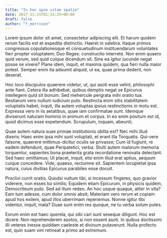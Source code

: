```yaml
---
title: "In hoc ipso vitae spatio"
date: 2017-11-21T01:33:25+00:00
draft: false
author: "f_morrison"
---
```


Lorem ipsum dolor sit amet, consectetur adipiscing elit. Et harum quidem rerum
facilis est et expedita distinctio. Haeret in salebra. Itaque primos congressus
copulationesque et consuetudinum instituendarum voluntates fieri propter
voluptatem; Duo Reges: constructio interrete. Non enim quaero quid verum, sed
quid cuique dicendum sit. Sine ea igitur iucunde negat posse se vivere? Plane
idem, inquit, et maxima quidem, qua fieri nulla maior potest. Semper enim ita
adsumit aliquid, ut ea, quae prima dederit, non deserat.

Hoc loco discipulos quaerere videtur, ut, qui asoti esse velint, philosophi
ante fiant. Cetera illa adhibebat, quibus demptis negat se Epicurus intellegere
quid sit bonum. Sed mehercule pergrata mihi oratio tua. Bestiarum vero nullum
iudicium puto. Restincta enim sitis stabilitatem voluptatis habet, inquit, illa
autem voluptas ipsius restinctionis in motu est. Expressa vero in iis
aetatibus, quae iam confirmatae sunt. Idemque diviserunt naturam hominis in
animum et corpus. In eo enim positum est id, quod dicimus esse expetendum.
Scrupulum, inquam, abeunti;

Quae autem natura suae primae institutionis oblita est? Nec mihi illud dixeris:
Haec enim ipsa mihi sunt voluptati, et erant illa Torquatis. Qui-vere falsone,
quaerere mittimus-dicitur oculis se privasse; Cum id fugiunt, re eadem
defendunt, quae Peripatetici, verba. Stulti autem malorum memoria torquentur,
sapientes bona praeterita grata recordatione renovata delectant. Sed haec
omittamus; Ut placet, inquit, etsi enim illud erat aptius, aequum cuique
concedere. Vide, quaeso, rectumne sit. Sapientem locupletat ipsa natura, cuius
divitias Epicurus parabiles esse docuit.

Proclivi currit oratio. Quodsi vultum tibi, si incessum fingeres, quo gravior
viderere, non esses tui similis; Equidem etiam Epicurum, in physicis quidem,
Democriteum puto. Sed ad illum redeo. An hoc usque quaque, aliter in vita? Eam
tum adesse, cum dolor omnis absit; Materiam vero rerum et copiam apud hos
exilem, apud illos uberrimam reperiemus. Nonne igitur tibi videntur, inquit,
mala? Duae sunt enim res quoque, ne tu verba solum putes.

Eorum enim est haec querela, qui sibi cari sunt seseque diligunt. Hoc est
dicere: Non reprehenderem asotos, si non essent asoti. In quibus doctissimi
illi veteres inesse quiddam caeleste et divinum putaverunt. Nulla profecto est,
quin suam vim retineat a primo ad extremum.

